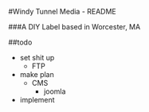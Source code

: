 #Windy Tunnel Media - README

###A DIY Label based in Worcester, MA 

##todo 

- set shit up 
    - FTP 
- make plan
    - CMS
        - joomla
- implement
